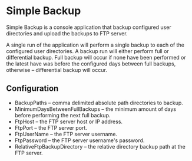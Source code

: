 Simple Backup
============

Simple Backup is a console application that backup configured user directories and upload the backups to FTP server.

A single run of the application will perform a single backup to each of the configured user directories. A backup run will either perform full or differential backup. Full backup will occur if none have been performed or the latest have was before the configured days between full backups, otherwise – differential backup will occur.

Configuration
---------
 * BackupPaths – comma delimited absolute path directories to backup.
 * MinimumDaysBetweenFullBackups – the minimum amount of days before performing the next full backup.
 * FtpHost – the FTP server host or IP address.
 * FtpPort – the FTP server port.
 * FtpUserName – the FTP server username.
 * FtpPassword – the FTP server username's password.
 * RelativeFtpBackupDirectory – the relative directory backup path at the FTP server.
